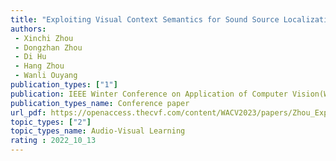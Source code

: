 ```yaml
---  
title: "Exploiting Visual Context Semantics for Sound Source Localization"  
authors:  
 - Xinchi Zhou
 - Dongzhan Zhou
 - Di Hu
 - Hang Zhou
 - Wanli Ouyang
publication_types: ["1"]  
publication: IEEE Winter Conference on Application of Computer Vision(WACV) 2022
publication_types_name: Conference paper
url_pdf: https://openaccess.thecvf.com/content/WACV2023/papers/Zhou_Exploiting_Visual_Context_Semantics_for_Sound_Source_Localization_WACV_2023_paper.pdf
topic_types: ["2"]
topic_types_name: Audio-Visual Learning
rating : 2022_10_13
---  
```

